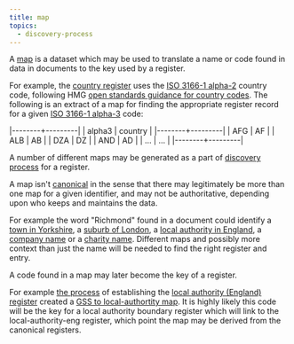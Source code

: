 ```yaml
---
title: map
topics:
  - discovery-process
---
```


A [map](https://en.wikipedia.org/wiki/Associative_array) is a dataset which may be used to translate a name or code found in data in documents to the key used by a register.

For example, the [country register](https://country.register.gov.uk) uses the [ISO 3166-1 alpha-2](https://en.wikipedia.org/wiki/ISO_3166-1_alpha-2) country code,
following HMG [open standards guidance for country codes](https://www.gov.uk/government/publications/open-standards-for-government/country-codes).
The following is an extract of a map for finding the appropriate register record for a given [ISO 3166-1 alpha-3](https://en.wikipedia.org/wiki/ISO_3166-1_alpha-3)
code:

|--------+---------|
| alpha3 | country |
|--------+---------|
| AFG    | AF      |
| ALB    | AB      |
| DZA    | DZ      |
| AND    | AD      |
| …      | …       |
|--------+---------|

A number of different maps may be generated as a part of [discovery process](discovery-process) for a register.

A map isn't [canonical](canonical) in the sense that there may legitimately be more than one map for a given identifier,
and may not be authoritative, depending upon who keeps and maintains the data.

For example the word "Richmond" found in a document could identify a [town in Yorkshire](https://en.wikipedia.org/wiki/Richmond,_North_Yorkshire),
a [suburb of London](https://en.wikipedia.org/wiki/Richmond,_London), a [local authority in England][local-authority-eng:RIC], a [company name][company:05640458] or a [charity name][charity:200431].
Different maps and possibly more context than just the name will be needed to find the right register and entry.

A code found in a map may later become the key of a register.

For example [the process](https://registers-history.herokuapp.com/local-authority-eng) of establishing the [local authority (England) register](https://local-authority-eng.register.gov.uk/) 
created a [GSS to local-authortity map](https://github.com/openregister/local-authority-data/blob/master/maps/gss.tsv).
It is highly likely this code will be the key for a local authority boundary register which will link to the local-authority-eng register,
which point the map may be derived from the canonical registers.

[local-authority-eng:RIC]: https://local-authority-eng.register.gov.uk/record/RIC
[company:05640458]: https://beta.companieshouse.gov.uk/company/05640458
[charity:200431]: http://beta.charitycommission.gov.uk/charity-details/?regid=200431&subid=0

